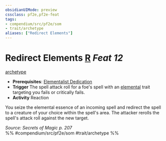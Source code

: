 ```yaml
---
obsidianUIMode: preview
cssclass: pf2e,pf2e-feat
tags:
- compendium/src/pf2e/som
- trait/archetype
aliases: ["Redirect Elements"]
---
```

# Redirect Elements  [R](chapter-9-playing-the-game.md#Actions "Reaction") *Feat 12*  
[archetype](archetype.md "Archetype Feat Trait")  

- **Prerequisites**: [Elementalist Dedication](elementalist-dedication-som.md)
- **Trigger** The spell attack roll for a foe's spell with an [elemental](elemental.md "Elemental Creature Type Trait") trait targeting you fails or critically fails.
- **Activity** Reaction

You seize the elemental essence of an incoming spell and redirect the spell to a creature of your choice within the spell's area. The attacker rerolls the spell's attack roll against the new target.

*Source: Secrets of Magic p. 207*  
%% #compendium/src/pf2e/som #trait/archetype %%